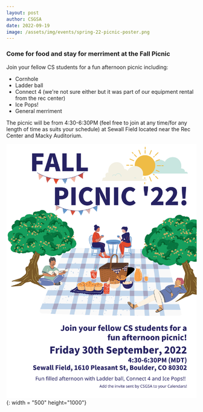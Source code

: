 ```yaml
---
layout: post
author: CSGSA
date: 2022-09-19
image: /assets/img/events/spring-22-picnic-poster.png
---
```

### Come for food and stay for merriment at the Fall Picnic

Join your fellow CS students for a fun afternoon picnic including:
- Cornhole
- Ladder ball
- Connect 4 (we're not sure either but it was part of our equipment rental from the rec center)
- Ice Pops!
- General merriment

The picnic will be from 4:30-6:30PM (feel free to join at any time/for any length of time as suits your schedule) at Sewall Field located near the Rec Center and Macky Auditorium.

![Poster](/assets/img/events/fall-2022-picnic.png){: width = "500" height="1000"}
